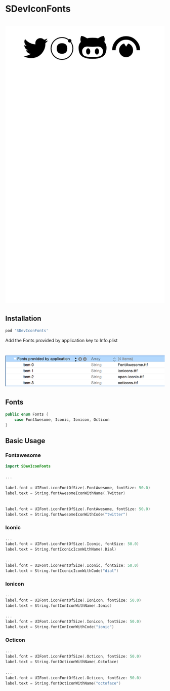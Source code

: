 SDevIconFonts
==================

# ![Screenshot](https://raw.githubusercontent.com/0x73/SDevIconFonts/master/Screenshots/screenshot0.png)


## Installation

````ruby
pod 'SDevIconFonts'
````

Add the Fonts provided by application key to Info.plist

# ![Screenshot](https://raw.githubusercontent.com/0x73/SDevIconFonts/master/Screenshots/font.png)

## Fonts
````swift
public enum Fonts {
    case FontAwesome, Iconic, Ionicon, Octicon
}
````

## Basic Usage

### Fontawesome

````swift
import SDevIconFonts

...

label.font = UIFont.iconFontOfSize(.FontAwesome, fontSize: 50.0)
label.text = String.fontAwesomeIconWithName(.Twitter)


label.font = UIFont.iconFontOfSize(.FontAwesome, fontSize: 50.0)
label.text = String.fontAwesomeIconWithCode("twitter")
````


### Iconic

````swift
...
label.font = UIFont.iconFontOfSize(.Iconic, fontSize: 50.0)
label.text = String.fontIconicIconWithName(.Dial)

...
label.font = UIFont.iconFontOfSize(.Iconic, fontSize: 50.0)
label.text = String.fontIconicIconWithCode("dial")
````

### Ionicon

````swift
...
label.font = UIFont.iconFontOfSize(.Ionicon, fontSize: 50.0)
label.text = String.fontIonIconWithName(.Ionic)

...
label.font = UIFont.iconFontOfSize(.Ionicon, fontSize: 50.0)
label.text = String.fontIonIconWithCode("ionic")
````

### Octicon

````swift
...
label.font = UIFont.iconFontOfSize(.Octicon, fontSize: 50.0)
label.text = String.fontOcticonWithName(.Octoface)

...
label.font = UIFont.iconFontOfSize(.Octicon, fontSize: 50.0)
label.text = String.fontOcticonWithName("octoface")
````
